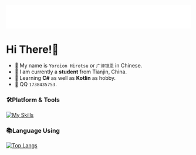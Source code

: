 <p align="center">
<img src="/header.svg" align="center" />
</p>

#  Hi There!🌟

- 🐲 My name is  `Yoroion Hirotsu` or `广津铠恩` in Chinese.
- 🐶 I am currently a **student** from Tianjin, China.
- 🌱 Learning **C#** as well as **Kotlin** as hobby.
- 💬 QQ `1738435753`.

### 🛠️Platform & Tools

[![My Skills](https://skillicons.dev/icons?i=cs,dotnet,kotlin,ts,visualstudio,vscode)](https://skillicons.dev)

### 📚Language Using
[![Top Langs](https://github-readme-stats.vercel.app/api/top-langs/?username=Yoroion)](https://github.com/anuraghazra/github-readme-stats)
